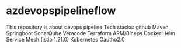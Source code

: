 # azdevopspipelineflow

This repository is about devops pipeline
Tech stacks:
github
Maven
Springboot
SonarQube
Veracode
Terraform
ARM/Biceps
Docker
Helm
Service Mesh (istio 1.21.0)
Kubernetes
Oautho2.0
